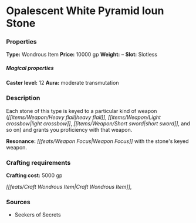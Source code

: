 ﻿---
Title: "Opalescent White Pyramid Ioun Stone"
Type: "Wondrous Item"
Price: "10000 gp"
Weight: "–"
Slot: "Slotless"
Caster level: "12"
Aura: "moderate transmutation"
Description: |
  "Each stone of this type is keyed to a particular kind of weapon (heavy flail, light crossbow, short sword, and so on) and grants you proficiency with that weapon.
  **Resonance:** Weapon Focus with the stone's keyed weapon."
Crafting cost: "5000 gp"
Sources: "['Seekers of Secrets']"
---

# Opalescent White Pyramid Ioun Stone

### Properties

**Type:** Wondrous Item **Price:** 10000 gp **Weight:** – **Slot:** Slotless

##### Magical properties

**Caster level:** 12 **Aura:** moderate transmutation

### Description

Each stone of this type is keyed to a particular kind of weapon (_[[items/Weapon/Heavy flail|heavy flail]]_, _[[items/Weapon/Light crossbow|light crossbow]]_, _[[items/Weapon/Short sword|short sword]]_, and so on) and grants you proficiency with that weapon.

**Resonance:** _[[feats/Weapon Focus|Weapon Focus]]_ with the stone's keyed weapon.

### Crafting requirements

**Crafting cost:** 5000 gp

_[[feats/Craft Wondrous Item|Craft Wondrous Item]]_,

### Sources

* Seekers of Secrets